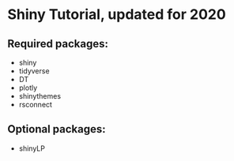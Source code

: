 # Shiny Tutorial, updated for 2020

## Required packages:
* shiny
* tidyverse
* DT
* plotly
* shinythemes
* rsconnect


## Optional packages:
* shinyLP

